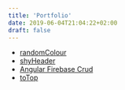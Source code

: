 ```yaml
---
title: 'Portfolio'
date: 2019-06-04T21:04:22+02:00
draft: false
---
```


* [randomColour](http://example.com/ "randomColour at github")
* [shyHeader](http://example.com/ "shyHeader at github")
* [Angular Firebase Crud](http://example.com/ "Angular Firebase Crud at github")
* [toTop](http://example.com/ "toTop at github")
